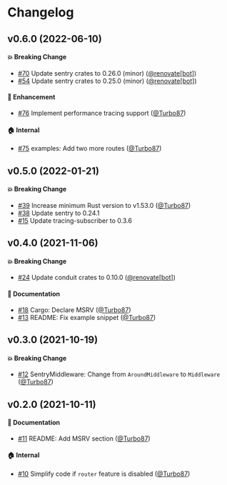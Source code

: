 # Changelog

## v0.6.0 (2022-06-10)

#### :boom: Breaking Change
* [#70](https://github.com/Turbo87/sentry-conduit/pull/70) Update sentry crates to 0.26.0 (minor) ([@renovate[bot]](https://github.com/apps/renovate))
* [#54](https://github.com/Turbo87/sentry-conduit/pull/54) Update sentry crates to 0.25.0 (minor) ([@renovate[bot]](https://github.com/apps/renovate))

#### :rocket: Enhancement
* [#76](https://github.com/Turbo87/sentry-conduit/pull/76) Implement performance tracing support ([@Turbo87](https://github.com/Turbo87))

#### :house: Internal
* [#75](https://github.com/Turbo87/sentry-conduit/pull/75) examples: Add two more routes ([@Turbo87](https://github.com/Turbo87))


## v0.5.0 (2022-01-21)

#### :boom: Breaking Change
* [#39](https://github.com/Turbo87/sentry-conduit/pull/39) Increase minimum Rust version to v1.53.0 ([@Turbo87](https://github.com/Turbo87))
* [#38](https://github.com/Turbo87/sentry-conduit/pull/38) Update sentry to 0.24.1
* [#15](https://github.com/Turbo87/sentry-conduit/pull/15) Update tracing-subscriber to 0.3.6


## v0.4.0 (2021-11-06)

#### :boom: Breaking Change
* [#24](https://github.com/Turbo87/sentry-conduit/pull/24) Update conduit crates to 0.10.0 ([@renovate[bot]](https://github.com/apps/renovate))

#### :memo: Documentation
* [#18](https://github.com/Turbo87/sentry-conduit/pull/18) Cargo: Declare MSRV ([@Turbo87](https://github.com/Turbo87))
* [#13](https://github.com/Turbo87/sentry-conduit/pull/13) README: Fix example snippet ([@Turbo87](https://github.com/Turbo87))


## v0.3.0 (2021-10-19)

#### :boom: Breaking Change
* [#12](https://github.com/Turbo87/sentry-conduit/pull/12) SentryMiddleware: Change from `AroundMiddleware` to `Middleware` ([@Turbo87](https://github.com/Turbo87))


## v0.2.0 (2021-10-11)

#### :memo: Documentation
* [#11](https://github.com/Turbo87/sentry-conduit/pull/11) README: Add MSRV section ([@Turbo87](https://github.com/Turbo87))

#### :house: Internal
* [#10](https://github.com/Turbo87/sentry-conduit/pull/10) Simplify code if `router` feature is disabled ([@Turbo87](https://github.com/Turbo87))
